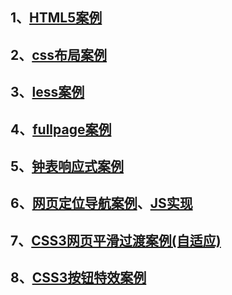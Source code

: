 ## 1、[HTML5案例](https://iharder.github.io/imooc-QD/HTML5静态网页开发/index.html)

## 2、[css布局案例](https://iharder.github.io/imooc-QD/css网页布局/index.html)

## 3、[less案例](https://iharder.github.io/imooc-QD/less实战/index.html)

## 4、[fullpage案例](https://iharder.github.io/imooc-QD/fullpage实战/index.html)

## 5、[钟表响应式案例](https://iharder.github.io/imooc-QD/钟表移动端/index.html)

## 6、[网页定位导航案例](https://iharder.github.io/imooc-QD/网页定位导航/index.html)、[JS实现](https://iharder.github.io/imooc-QD/网页定位导航/JS实现/index.html)

## 7、[CSS3网页平滑过渡案例(自适应)](https://iharder.github.io/imooc-QD/CSS3网页平滑/index.html)

## 8、[CSS3按钮特效案例](https://iharder.github.io/imooc-QD/按钮特效/index.html)
